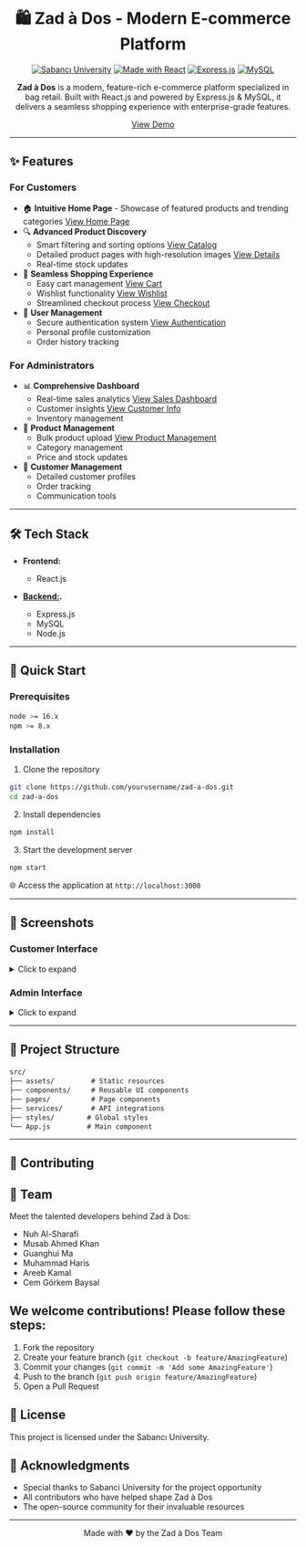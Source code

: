 <div align="center">

# 🛍️ Zad à Dos - Modern E-commerce Platform

[![Sabancı University](https://img.shields.io/badge/Sabancı-University-blue.svg)](https://www.sabanciuniv.edu/en)
[![Made with React](https://img.shields.io/badge/React-20232A?style=for-the-badge&logo=react&logoColor=61DAFB)](https://reactjs.org/)
[![Express.js](https://img.shields.io/badge/Express.js-404D59?style=for-the-badge)](https://expressjs.com/)
[![MySQL](https://img.shields.io/badge/MySQL-00000F?style=for-the-badge&logo=mysql&logoColor=white)](https://www.mysql.com/)

**Zad à Dos** is a modern, feature-rich e-commerce platform specialized in bag retail. Built with React.js and powered by Express.js & MySQL, it delivers a seamless shopping experience with enterprise-grade features.

[View Demo](https://your-demo-link.com) 

</div>

---

## ✨ Features

### For Customers
- 🏠 **Intuitive Home Page** - Showcase of featured products and trending categories [View Home Page](#home-page)
- 🔍 **Advanced Product Discovery** 
  - Smart filtering and sorting options [View Catalog](#product-listings)
  - Detailed product pages with high-resolution images [View Details](#product-details)
  - Real-time stock updates
- 🛒 **Seamless Shopping Experience**
  - Easy cart management [View Cart](#shopping-cart)
  - Wishlist functionality [View Wishlist](#wishlist)
  - Streamlined checkout process [View Checkout](#checkout)
- 👤 **User Management**
  - Secure authentication system [View Authentication](#authentication)
  - Personal profile customization
  - Order history tracking

### For Administrators
- 📊 **Comprehensive Dashboard**
  - Real-time sales analytics [View Sales Dashboard](#sales-dashboard)
  - Customer insights [View Customer Info](#customer-management)
  - Inventory management
- 🎯 **Product Management**
  - Bulk product upload [View Product Management](#product-management)
  - Category management
  - Price and stock updates
- 👥 **Customer Management**
  - Detailed customer profiles
  - Order tracking
  - Communication tools

---

## 🛠️ Tech Stack

- **Frontend:**
  - React.js

- **[Backend:](https://github.com/pishmish/laback).**
  - Express.js
  - MySQL
  - Node.js

---

## 🚀 Quick Start

### Prerequisites

```bash
node >= 16.x
npm >= 8.x
```

### Installation

1. Clone the repository
```bash
git clone https://github.com/yourusername/zad-a-dos.git
cd zad-a-dos
```

2. Install dependencies
```bash
npm install
```

3. Start the development server
```bash
npm start
```

🌐 Access the application at `http://localhost:3000`

---

## 📸 Screenshots

### Customer Interface

<details>
<summary>Click to expand</summary>

#### Home Page
![Home Page](./screenshots/SS/home_page.JPG)
*Engaging landing page with featured products and categories*

#### Product Listings
![Product Listings](./screenshots/SS/Product_listings.JPG)
*Comprehensive product catalog with advanced filtering*

#### Product Details
![Product Details](./screenshots/SS/Product_details.JPG)
*Detailed product information with high-resolution images*

#### Shopping Cart
![Shopping Cart](./screenshots/SS/cart.jpg)
*Intuitive cart management system*

#### Wishlist
![Wishlist](./screenshots/SS/wishlist.jpg)
*Personal wishlist for saved items*

#### Authentication
![Login Page](./screenshots/SS/login.JPG)
*Secure user login system*

![Sign-Up Page](./screenshots/SS/signup.JPG)
*User-friendly registration process*

#### Checkout
![Checkout](./screenshots/SS/checkout.JPG)
*Streamlined checkout experience*
</details>

### Admin Interface

<details>
<summary>Click to expand</summary>

#### Sales Dashboard
![Sales Overview](./screenshots/SS/Sales_Overview.JPG)
*Comprehensive sales analytics and reporting*

#### Product Management
![Manage Products](./screenshots/SS/Manage_Products.JPG)
*Advanced product management interface*

#### Customer Management
![Customer Info](./screenshots/SS/customer_info.JPG)
*Detailed customer insights and management*
</details>

---

## 📁 Project Structure

```
src/
├── assets/         # Static resources
├── components/     # Reusable UI components
├── pages/          # Page components
├── services/       # API integrations
├── styles/        # Global styles
└── App.js         # Main component
```

---
## 🤝 Contributing

## 👥 Team

Meet the talented developers behind Zad à Dos:

- Nuh Al-Sharafi 
- Musab Ahmed Khan 
- Guanghui Ma 
- Muhammad Haris 
- Areeb Kamal 
- Cem Görkem Baysal

## We welcome contributions! Please follow these steps:

1. Fork the repository
2. Create your feature branch (`git checkout -b feature/AmazingFeature`)
3. Commit your changes (`git commit -m 'Add some AmazingFeature'`)
4. Push to the branch (`git push origin feature/AmazingFeature`)
5. Open a Pull Request

## 📄 License

This project is licensed under the Sabancı University.

## 🙏 Acknowledgments

- Special thanks to Sabanci University for the project opportunity
- All contributors who have helped shape Zad à Dos
- The open-source community for their invaluable resources

---
<div align="center">
Made with ❤️ by the Zad à Dos Team
</div>
